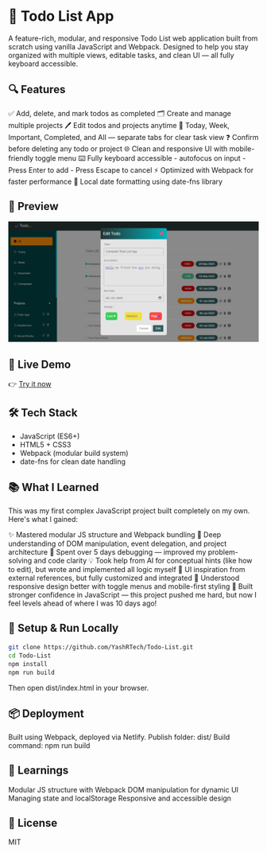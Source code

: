 # 📝 Todo List App

A feature-rich, modular, and responsive Todo List web application built from scratch using vanilla JavaScript and Webpack. Designed to help you stay organized with multiple views, editable tasks, and clean UI — all fully keyboard accessible.


## 🔍 Features

✅ Add, delete, and mark todos as completed
🗂️ Create and manage multiple projects
🖊️ Edit todos and projects anytime
📁 Today, Week, Important, Completed, and All — separate tabs for clear task view
❓ Confirm before deleting any todo or project
🌐 Clean and responsive UI with mobile-friendly toggle menu
⌨️ Fully keyboard accessible
    - autofocus on input
    - Press Enter to add
    - Press Escape to cancel
⚡ Optimized with Webpack for faster performance
📆 Local date formatting using date-fns library

## 📸 Preview

![Todo List Screenshot](./preview.png)

## 🚀 Live Demo

👉 [Try it now](https://organized-life-todo.netlify.app/)

## 🛠️ Tech Stack

- JavaScript (ES6+)
- HTML5 + CSS3
- Webpack (modular build system)
- date-fns for clean date handling


## 📚 What I Learned

This was my first complex JavaScript project built completely on my own. Here's what I gained:

✨ Mastered modular JS structure and Webpack bundling
🧠 Deep understanding of DOM manipulation, event delegation, and project architecture
🧪 Spent over 5 days debugging — improved my problem-solving and code clarity
💡 Took help from AI for conceptual hints (like how to edit), but wrote and implemented all logic myself
🎨 UI inspiration from external references, but fully customized and integrated
📱 Understood responsive design better with toggle menus and mobile-first styling
💪 Built stronger confidence in JavaScript — this project pushed me hard, but now I feel levels ahead of where I was 10 days ago!


## 🚧 Setup & Run Locally
```bash
git clone https://github.com/YashRTech/Todo-List.git
cd Todo-List
npm install
npm run build
```

Then open dist/index.html in your browser.

## 📦 Deployment
Built using Webpack, deployed via Netlify.
Publish folder: dist/
Build command: npm run build


## 🧠 Learnings
Modular JS structure with Webpack
DOM manipulation for dynamic UI
Managing state and localStorage
Responsive and accessible design


## 📜 License
MIT